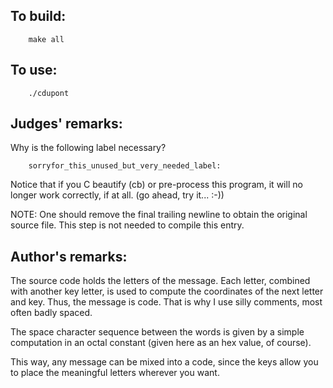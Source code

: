 ## To build:

```<!---sh-->
    make all
```


## To use:

```<!---sh-->
    ./cdupont
```


## Judges' remarks:

Why is the following label necessary?

```<!---c-->
    sorryfor_this_unused_but_very_needed_label:
```

Notice that if you C beautify (cb) or pre-process this program, it
will no longer work correctly, if at all.  (go ahead, try it... :-))

NOTE: One should remove the final trailing newline to obtain the
original source file.  This step is not needed to compile
this entry.


## Author's remarks:

The source code holds the letters of the message. Each letter, combined
with another key letter, is used to compute the coordinates of the next
letter and key. Thus, the message is code.  That is why I use silly
comments, most often badly spaced.

The space character sequence between the words is given by a simple
computation in an octal constant (given here as an hex value, of
course).

This way, any message can be mixed into a code, since the keys allow
you to place the meaningful letters wherever you want.


<!--

    Copyright © 1984-2024 by Landon Curt Noll. All Rights Reserved.

    You are free to share and adapt this file under the terms of this license:

	Creative Commons Attribution-ShareAlike 4.0 International (CC BY-SA 4.0)

    For more information, see:

	https://creativecommons.org/licenses/by-sa/4.0/

-->
